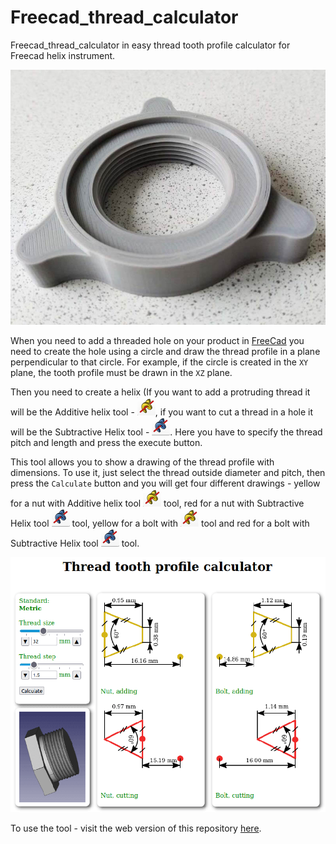 # Freecad_thread_calculator
Freecad_thread_calculator in easy thread tooth profile calculator for Freecad helix instrument.

![Example](/img/th_gaika.jpg)

When you need to add a threaded hole on your product in [FreeCad](https://github.com/FreeCAD/FreeCAD) you need to create the hole using a circle and draw the thread profile in a plane perpendicular to that circle. For example, if the circle is created in the `XY` plane, the tooth profile must be drawn in the `XZ` plane. 

Then you need to create a helix (If you want to add a protruding thread it will be the Additive helix tool - ![Additive](/img/helix_plus.png), if you want to cut a thread in a hole it will be the Subtractive Helix tool - ![Subtractive](/img/helix_minus.png). Here you have to specify the thread pitch and length and press the execute button. 

This tool allows you to show a drawing of the thread profile with dimensions. To use it, just select the thread outside diameter and pitch, then press the `Calculate` button and you will get four different drawings - yellow for a nut with Additive helix tool ![Additive](/img/helix_plus.png) tool, red for a nut with Subtractive Helix tool ![Subtractive](/img/helix_minus.png) tool, yellow for a bolt with ![Additive](/img/helix_plus.png) tool and red for a bolt with Subtractive Helix tool ![Subtractive](/img/helix_minus.png) tool.

![Screenshot](/img/th_calc.png)

To use the tool - visit the web version of this repository [here](https://bigbigmdm.github.io/Freecad_thread_calculator/).
